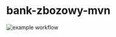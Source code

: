# bank-zbozowy-mvn
![example workflow](https://github.com/BlueMajster/bank-zbozowy-mvn/actions/workflows/pom.xml/badge.svg)
